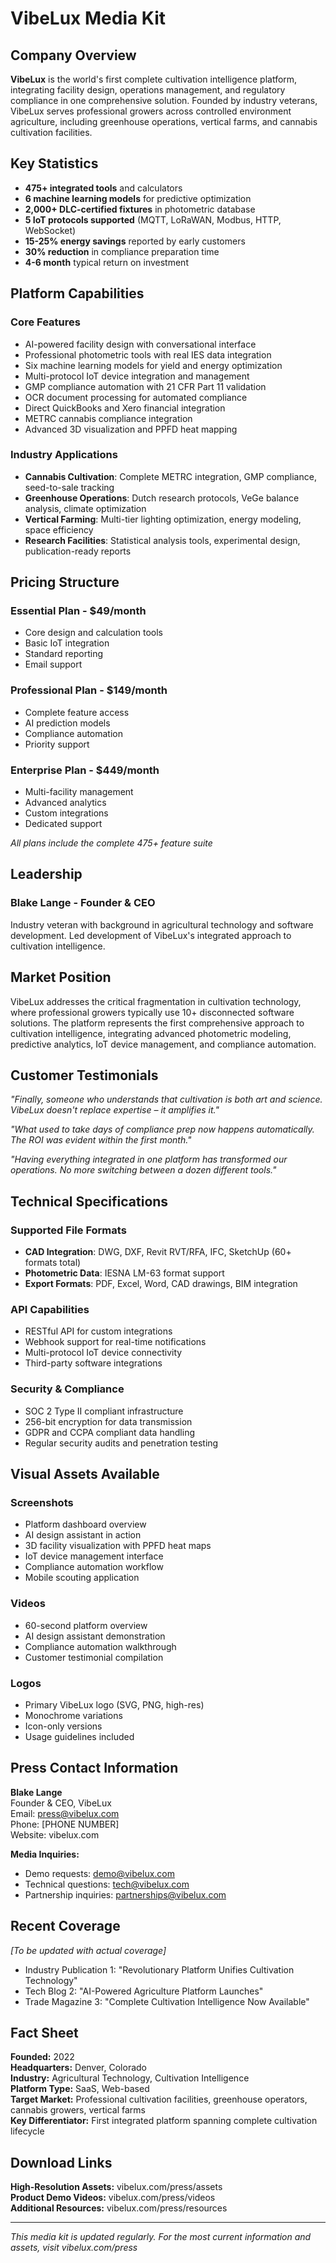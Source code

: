 # VibeLux Media Kit

## Company Overview

**VibeLux** is the world's first complete cultivation intelligence platform, integrating facility design, operations management, and regulatory compliance in one comprehensive solution. Founded by industry veterans, VibeLux serves professional growers across controlled environment agriculture, including greenhouse operations, vertical farms, and cannabis cultivation facilities.

## Key Statistics

- **475+ integrated tools** and calculators
- **6 machine learning models** for predictive optimization
- **2,000+ DLC-certified fixtures** in photometric database
- **5 IoT protocols supported** (MQTT, LoRaWAN, Modbus, HTTP, WebSocket)
- **15-25% energy savings** reported by early customers
- **30% reduction** in compliance preparation time
- **4-6 month** typical return on investment

## Platform Capabilities

### Core Features
- AI-powered facility design with conversational interface
- Professional photometric tools with real IES data integration
- Six machine learning models for yield and energy optimization
- Multi-protocol IoT device integration and management
- GMP compliance automation with 21 CFR Part 11 validation
- OCR document processing for automated compliance
- Direct QuickBooks and Xero financial integration
- METRC cannabis compliance integration
- Advanced 3D visualization and PPFD heat mapping

### Industry Applications
- **Cannabis Cultivation**: Complete METRC integration, GMP compliance, seed-to-sale tracking
- **Greenhouse Operations**: Dutch research protocols, VeGe balance analysis, climate optimization
- **Vertical Farming**: Multi-tier lighting optimization, energy modeling, space efficiency
- **Research Facilities**: Statistical analysis tools, experimental design, publication-ready reports

## Pricing Structure

### Essential Plan - $49/month
- Core design and calculation tools
- Basic IoT integration
- Standard reporting
- Email support

### Professional Plan - $149/month
- Complete feature access
- AI prediction models
- Compliance automation
- Priority support

### Enterprise Plan - $449/month
- Multi-facility management
- Advanced analytics
- Custom integrations
- Dedicated support

*All plans include the complete 475+ feature suite*

## Leadership

### Blake Lange - Founder & CEO
Industry veteran with background in agricultural technology and software development. Led development of VibeLux's integrated approach to cultivation intelligence.

## Market Position

VibeLux addresses the critical fragmentation in cultivation technology, where professional growers typically use 10+ disconnected software solutions. The platform represents the first comprehensive approach to cultivation intelligence, integrating advanced photometric modeling, predictive analytics, IoT device management, and compliance automation.

## Customer Testimonials

*"Finally, someone who understands that cultivation is both art and science. VibeLux doesn't replace expertise – it amplifies it."*

*"What used to take days of compliance prep now happens automatically. The ROI was evident within the first month."*

*"Having everything integrated in one platform has transformed our operations. No more switching between a dozen different tools."*

## Technical Specifications

### Supported File Formats
- **CAD Integration**: DWG, DXF, Revit RVT/RFA, IFC, SketchUp (60+ formats total)
- **Photometric Data**: IESNA LM-63 format support
- **Export Formats**: PDF, Excel, Word, CAD drawings, BIM integration

### API Capabilities
- RESTful API for custom integrations
- Webhook support for real-time notifications
- Multi-protocol IoT device connectivity
- Third-party software integrations

### Security & Compliance
- SOC 2 Type II compliant infrastructure
- 256-bit encryption for data transmission
- GDPR and CCPA compliant data handling
- Regular security audits and penetration testing

## Visual Assets Available

### Screenshots
- Platform dashboard overview
- AI design assistant in action
- 3D facility visualization with PPFD heat maps
- IoT device management interface
- Compliance automation workflow
- Mobile scouting application

### Videos
- 60-second platform overview
- AI design assistant demonstration
- Compliance automation walkthrough
- Customer testimonial compilation

### Logos
- Primary VibeLux logo (SVG, PNG, high-res)
- Monochrome variations
- Icon-only versions
- Usage guidelines included

## Press Contact Information

**Blake Lange**  
Founder & CEO, VibeLux  
Email: press@vibelux.com  
Phone: [PHONE NUMBER]  
Website: vibelux.com

**Media Inquiries:**
- Demo requests: demo@vibelux.com
- Technical questions: tech@vibelux.com
- Partnership inquiries: partnerships@vibelux.com

## Recent Coverage

*[To be updated with actual coverage]*

- Industry Publication 1: "Revolutionary Platform Unifies Cultivation Technology"
- Tech Blog 2: "AI-Powered Agriculture Platform Launches"
- Trade Magazine 3: "Complete Cultivation Intelligence Now Available"

## Fact Sheet

**Founded:** 2022  
**Headquarters:** Denver, Colorado  
**Industry:** Agricultural Technology, Cultivation Intelligence  
**Platform Type:** SaaS, Web-based  
**Target Market:** Professional cultivation facilities, greenhouse operators, cannabis growers, vertical farms  
**Key Differentiator:** First integrated platform spanning complete cultivation lifecycle  

## Download Links

**High-Resolution Assets:** vibelux.com/press/assets  
**Product Demo Videos:** vibelux.com/press/videos  
**Additional Resources:** vibelux.com/press/resources  

---

*This media kit is updated regularly. For the most current information and assets, visit vibelux.com/press*